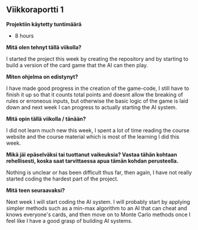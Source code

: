 ## Viikkoraportti 1

**Projektiin käytetty tuntimäärä**

+ 8 hours

**Mitä olen tehnyt tällä viikolla?**

I started the project this week by creating the repository and by starting to build a version of the card game that the AI can then play.

**Miten ohjelma on edistynyt?**

I have made good progress in the creation of the game-code, I still have to finish it up so that it counts total points and doesnt allow the breaking of rules or erroneous inputs, but otherwise the basic logic of the game is laid down and next week I can progress to actually starting the AI system.

**Mitä opin tällä viikolla / tänään?**

I did not learn much new this week, I spent a lot of time reading the course website and the course material which is most of the learning I did this week.

**Mikä jäi epäselväksi tai tuottanut vaikeuksia? Vastaa tähän kohtaan rehellisesti, koska saat tarvittaessa apua tämän kohdan perusteella.**

Nothing is unclear or has been difficult thus far, then again, I have not really started coding the hardest part of the project.

**Mitä teen seuraavaksi?**

Next week I will start coding the AI system. I will probably start by applying simpler methods such as a min-max algorithm to an AI that can cheat and knows everyone's cards, and then move on to Monte Carlo methods once I feel like I have a good grasp of building AI systems. 
